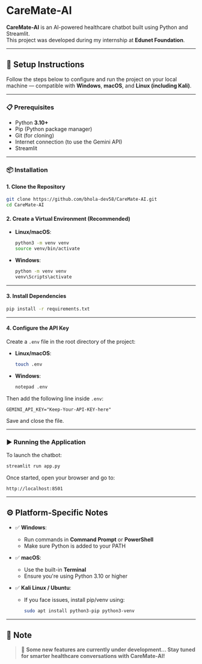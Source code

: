 # CareMate-AI

**CareMate-AI** is an AI-powered healthcare chatbot built using Python and Streamlit.  
This project was developed during my internship at **Edunet Foundation**.

---

## 🚀 Setup Instructions

Follow the steps below to configure and run the project on your local machine — compatible with **Windows**, **macOS**, and **Linux (including Kali)**.

---

### 📋 Prerequisites

- Python **3.10+**
- Pip (Python package manager)
- Git (for cloning)
- Internet connection (to use the Gemini API)
- Streamlit

---

### 📦 Installation

#### 1. Clone the Repository

```bash
git clone https://github.com/bhola-dev58/CareMate-AI.git
cd CareMate-AI
```

#### 2. Create a Virtual Environment (Recommended)

- **Linux/macOS**:
  ```bash
  python3 -m venv venv
  source venv/bin/activate
  ```

- **Windows**:
  ```cmd
  python -m venv venv
  venv\Scripts\activate
  ```

---

#### 3. Install Dependencies

```bash
pip install -r requirements.txt
```

---

#### 4. Configure the API Key

Create a `.env` file in the root directory of the project:

- **Linux/macOS**:
  ```bash
  touch .env
  ```

- **Windows**:
  ```cmd
  notepad .env
  ```

Then add the following line inside `.env`:

```env
GEMINI_API_KEY="Keep-Your-API-KEY-here"
```

Save and close the file.

---

### ▶️ Running the Application

To launch the chatbot:

```bash
streamlit run app.py
```

Once started, open your browser and go to:

```
http://localhost:8501
```

---

## ⚙️ Platform-Specific Notes

- ✅ **Windows**:
  - Run commands in **Command Prompt** or **PowerShell**
  - Make sure Python is added to your PATH

- ✅ **macOS**:
  - Use the built-in **Terminal**
  - Ensure you're using Python 3.10 or higher

- ✅ **Kali Linux / Ubuntu**:
  - If you face issues, install pip/venv using:
    ```bash
    sudo apt install python3-pip python3-venv
    ```

---

## 📌 Note

> 🔧 **Some new features are currently under development... Stay tuned for smarter healthcare conversations with CareMate-AI!**
